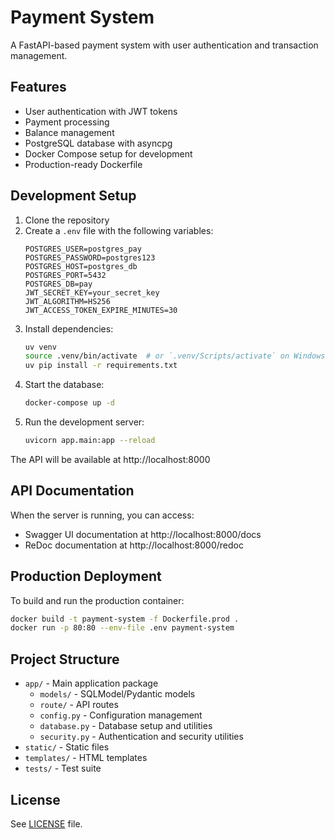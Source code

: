 # Payment System

A FastAPI-based payment system with user authentication and transaction management.

## Features

- User authentication with JWT tokens
- Payment processing
- Balance management
- PostgreSQL database with asyncpg
- Docker Compose setup for development
- Production-ready Dockerfile

## Development Setup

1. Clone the repository
2. Create a `.env` file with the following variables:
   ```env
   POSTGRES_USER=postgres_pay
   POSTGRES_PASSWORD=postgres123
   POSTGRES_HOST=postgres_db
   POSTGRES_PORT=5432
   POSTGRES_DB=pay
   JWT_SECRET_KEY=your_secret_key
   JWT_ALGORITHM=HS256
   JWT_ACCESS_TOKEN_EXPIRE_MINUTES=30
   ```
3. Install dependencies:
   ```bash
   uv venv
   source .venv/bin/activate  # or `.venv/Scripts/activate` on Windows
   uv pip install -r requirements.txt
   ```
4. Start the database:
   ```bash
   docker-compose up -d
   ```
5. Run the development server:
   ```bash
   uvicorn app.main:app --reload
   ```

The API will be available at http://localhost:8000

## API Documentation

When the server is running, you can access:
- Swagger UI documentation at http://localhost:8000/docs
- ReDoc documentation at http://localhost:8000/redoc

## Production Deployment

To build and run the production container:

```bash
docker build -t payment-system -f Dockerfile.prod .
docker run -p 80:80 --env-file .env payment-system
```

## Project Structure

- `app/` - Main application package
  - `models/` - SQLModel/Pydantic models
  - `route/` - API routes
  - `config.py` - Configuration management
  - `database.py` - Database setup and utilities
  - `security.py` - Authentication and security utilities
- `static/` - Static files
- `templates/` - HTML templates
- `tests/` - Test suite

## License

See [LICENSE](LICENSE) file.

